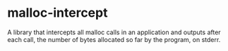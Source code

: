 # malloc-intercept
A library that intercepts all malloc calls in an application and outputs after each call, the number of bytes allocated so far by the program, on stderr.
